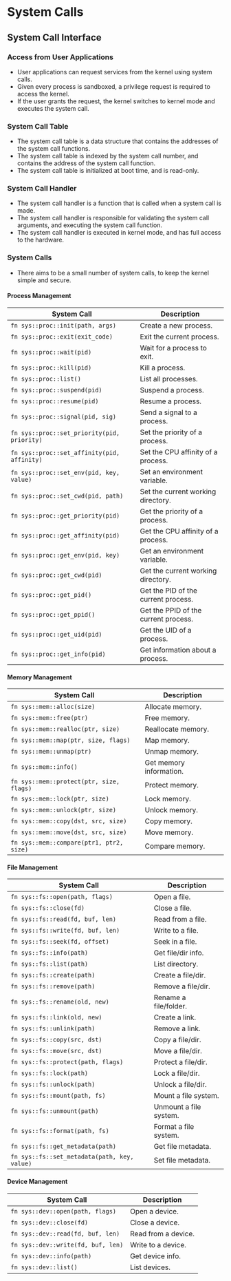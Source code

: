 # System Calls
## System Call Interface
### Access from User Applications
- User applications can request services from the kernel using system calls.
- Given every process is sandboxed, a privilege request is required to access the kernel.
- If the user grants the request, the kernel switches to kernel mode and executes the system call.

### System Call Table
- The system call table is a data structure that contains the addresses of the system call functions.
- The system call table is indexed by the system call number, and contains the address of the system call function.
- The system call table is initialized at boot time, and is read-only.

### System Call Handler
- The system call handler is a function that is called when a system call is made.
- The system call handler is responsible for validating the system call arguments, and executing the system call function.
- The system call handler is executed in kernel mode, and has full access to the hardware.

### System Calls
- There aims to be a small number of system calls, to keep the kernel simple and secure.

#### Process Management

| System Call                                 | Description                          |
|---------------------------------------------|--------------------------------------|
| `fn sys::proc::init(path, args)`            | Create a new process.                |
| `fn sys::proc::exit(exit_code)`             | Exit the current process.            |
| `fn sys::proc::wait(pid)`                   | Wait for a process to exit.          |
| `fn sys::proc::kill(pid)`                   | Kill a process.                      |
| `fn sys::proc::list()`                      | List all processes.                  |
| `fn sys::proc::suspend(pid)`                | Suspend a process.                   |
| `fn sys::proc::resume(pid)`                 | Resume a process.                    |
| `fn sys::proc::signal(pid, sig)`            | Send a signal to a process.          |
| `fn sys::proc::set_priority(pid, priority)` | Set the priority of a process.       |
| `fn sys::proc::set_affinity(pid, affinity)` | Set the CPU affinity of a process.   |
| `fn sys::proc::set_env(pid, key, value)`    | Set an environment variable.         |
| `fn sys::proc::set_cwd(pid, path)`          | Set the current working directory.   |
| `fn sys::proc::get_priority(pid)`           | Get the priority of a process.       |
| `fn sys::proc::get_affinity(pid)`           | Get the CPU affinity of a process.   |
| `fn sys::proc::get_env(pid, key)`           | Get an environment variable.         |
| `fn sys::proc::get_cwd(pid)`                | Get the current working directory.   |
| `fn sys::proc::get_pid()`                   | Get the PID of the current process.  |
| `fn sys::proc::get_ppid()`                  | Get the PPID of the current process. |
| `fn sys::proc::get_uid(pid)`                | Get the UID of a process.            |
| `fn sys::proc::get_info(pid)`               | Get information about a process.     |

#### Memory Management

| System Call                                 | Description              |
|---------------------------------------------|--------------------------|
| `fn sys::mem::alloc(size)`                  | Allocate memory.         |
| `fn sys::mem::free(ptr)`                    | Free memory.             |
| `fn sys::mem::realloc(ptr, size)`           | Reallocate memory.       |
| `fn sys::mem::map(ptr, size, flags)`        | Map memory.              |
| `fn sys::mem::unmap(ptr)`                   | Unmap memory.            |
| `fn sys::mem::info()`                       | Get memory information.  |
| `fn sys::mem::protect(ptr, size, flags)`    | Protect memory.          |
| `fn sys::mem::lock(ptr, size)`              | Lock memory.             |
| `fn sys::mem::unlock(ptr, size)`            | Unlock memory.           |
| `fn sys::mem::copy(dst, src, size)`         | Copy memory.             |
| `fn sys::mem::move(dst, src, size)`         | Move memory.             |
| `fn sys::mem::compare(ptr1, ptr2, size)`    | Compare memory.          |

#### File Management

| System Call                                  | Description            |
|----------------------------------------------|------------------------|
| `fn sys::fs::open(path, flags)`              | Open a file.           |
| `fn sys::fs::close(fd)`                      | Close a file.          |
| `fn sys::fs::read(fd, buf, len)`             | Read from a file.      |
| `fn sys::fs::write(fd, buf, len)`            | Write to a file.       |
| `fn sys::fs::seek(fd, offset)`               | Seek in a file.        |
| `fn sys::fs::info(path)`                     | Get file/dir info.     |
| `fn sys::fs::list(path)`                     | List directory.        |
| `fn sys::fs::create(path)`                   | Create a file/dir.     |
| `fn sys::fs::remove(path)`                   | Remove a file/dir.     |
| `fn sys::fs::rename(old, new)`               | Rename a file/folder.  |
| `fn sys::fs::link(old, new)`                 | Create a link.         |
| `fn sys::fs::unlink(path)`                   | Remove a link.         |
| `fn sys::fs::copy(src, dst)`                 | Copy a file/dir.       |
| `fn sys::fs::move(src, dst)`                 | Move a file/dir.       |
| `fn sys::fs::protect(path, flags)`           | Protect a file/dir.    |
| `fn sys::fs::lock(path)`                     | Lock a file/dir.       |
| `fn sys::fs::unlock(path)`                   | Unlock a file/dir.     |
| `fn sys::fs::mount(path, fs)`                | Mount a file system.   |
| `fn sys::fs::unmount(path)`                  | Unmount a file system. |
| `fn sys::fs::format(path, fs)`               | Format a file system.  |
| `fn sys::fs::get_metadata(path)`             | Get file metadata.     |
| `fn sys::fs::set_metadata(path, key, value)` | Set file metadata.     |

#### Device Management

| System Call                                  | Description            |
|----------------------------------------------|------------------------|
| `fn sys::dev::open(path, flags)`             | Open a device.         |
| `fn sys::dev::close(fd)`                     | Close a device.        |
| `fn sys::dev::read(fd, buf, len)`            | Read from a device.    |
| `fn sys::dev::write(fd, buf, len)`           | Write to a device.     |
| `fn sys::dev::info(path)`                    | Get device info.       |
| `fn sys::dev::list()`                        | List devices.          |
